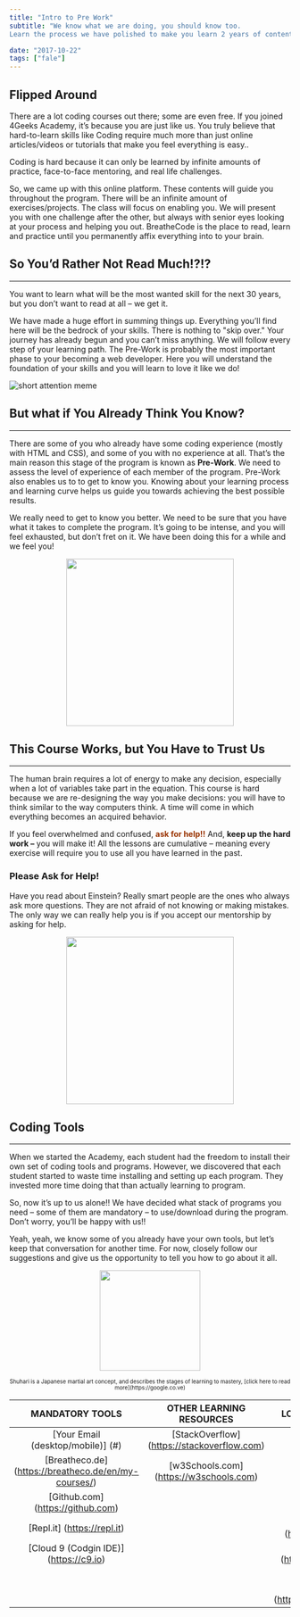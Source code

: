 ```yaml
---
title: "Intro to Pre Work"
subtitle: "We know what we are doing, you should know too. 
Learn the process we have polished to make you learn 2 years of content in just a few weeks."

date: "2017-10-22"
tags: ["fale"]
---
```


## Flipped Around


There are a lot coding courses out there; some are even free.  If you joined 4Geeks Academy, it’s because you are just like us.  You truly believe that hard-to-learn skills like Coding require much more than just online articles/videos or tutorials that make you feel everything is easy..

Coding is hard because it can only be learned by infinite amounts of practice, face-to-face mentoring, and real life challenges.

So, we came up with this online platform.  These contents will guide you throughout the program.  There will be an infinite amount of exercises/projects.  The class will focus on enabling you.  We will present you with one challenge after the other, but always with senior eyes looking at your process and helping you out.  BreatheCode is the place to read, learn and practice until you permanently affix everything into to your brain.

## So You’d Rather Not Read Much!?!?
<hr>

You want to learn what will be the most wanted skill for the next 30 years, but you don’t want to read at all – we get it.

We have made a huge effort in summing things up.  Everything you’ll find here will be the bedrock of your skills.  There is nothing to "skip over."  Your journey has already begun and you can’t miss anything.  We will follow every step of your learning path.  The Pre-Work is probably the most important phase to your becoming a web developer.  Here you will understand the foundation of your skills and you will learn to love it like we do!

![short attention meme](https://breatheco.de/wp-content/uploads/2017/01/short-attention-meme1.jpg)

## But what if You Already Think You Know?
<hr>

There are some of you who already have some coding experience (mostly with HTML and CSS), and some of you with no experience at all.  That’s the main reason this stage of the program is known as **Pre-Work**.  We need to assess the level of experience of each member of the program.  Pre-Work also enables us to to get to know you.  Knowing about your learning process and learning curve helps us guide you towards achieving the best possible results.

We really need to get to know you better.  We need to be sure that you have what it takes to complete the program.  It’s going to be intense, and you will feel exhausted, but don’t fret on it.  We have been doing this for a while and we feel you!

<p style="text-align:center">
    <img class="my-class" src="https://breatheco.de/wp-content/uploads/2017/01/i-feel-you.jpg" width="300">
</p>

## This Course Works, but You Have to Trust Us
<hr>

The human brain requires a lot of energy to make any decision, especially when a lot of variables take part in the equation.  This course is hard because we are re-designing the way you make decisions: you will have to think similar to the way computers think.  A time will come in which everything becomes an acquired behavior.

If you feel overwhelmed and confused, <span style="color:#993300">**ask for help!!**</span> And, **keep up the hard work –** you will make it!  All the lessons are cumulative – meaning every exercise will require you to use all you have learned in the past.

### Please Ask for Help!

Have you read about Einstein?  Really smart people are the ones who always ask more questions.  They are not afraid of not knowing or making mistakes.  The only way we can really help you is if you accept our mentorship by asking for help.
<p style="text-align:center">
    <img class="my-class" src="https://breatheco.de/wp-content/uploads/2017/01/126g91.jpg" width="300">
</p>

## Coding Tools
<hr>

When we started the Academy, each student had the freedom to install their own set of coding tools and programs.  However, we discovered that each student started to waste time installing and setting up each program.  They invested more time doing that than actually learning to program.

So, now it’s up to us alone!!  We have decided what stack of programs you need – some of them are mandatory – to use/download during the program.  Don’t worry, you’ll be happy with us!!

Yeah, yeah, we know some of you already have your own tools, but let’s keep that conversation for another time.  For now, closely follow our suggestions and give us the opportunity to tell you how to go about it all. 

<p style="text-align:center">
    <img class="my-class" src="https://breatheco.de/wp-content/uploads/2017/01/shu-ha-ri-189x300.jpg" width="180">
</p>
<p style="text-align:center;">
    <sub><sup>Shuhari is a Japanese martial art concept, and describes the stages of learning to mastery, [click here to read more](https://google.co.ve)</sup></sub>
</p>


| MANDATORY TOOLS                                     | OTHER LEARNING RESOURCES       | LOCAL ENVIRONMENT (OPTIONAL) |
| :-:                                                 |    :-:                         |          :-:                 |
| [Your Email (desktop/mobile)] (#)                   | [StackOverflow] (https://stackoverflow.com)| [Sublime Text 3](https://sublimetext/3)|
| [Breatheco.de] (https://breatheco.de/en/my-courses/)| [w3Schools.com] (https://w3schools.com)| [Apache, PHP 5.3+, MySQL](https://ampps.com/download)|
| [Github.com] (https://github.com)                   |                | [GIT] (https://git=scm.com) |
| [Repl.it] (https://repl.it)                         |                | [Google Chrome.] (https://www.google.com/chrome/)|
| [Cloud 9 (Codgin IDE)] (https://c9.io)              |                | [PHP Composer.] (https://getcomposer.org/download/)|
|                                                     |                | [Slack.com (desktop & mobile)](https://breatheco.de/en/lesson/introduction-to-the-prework/#) |
|                                                     |                | [WhatsApp (mobile)] (https://www.whatsapp.com/download/)|